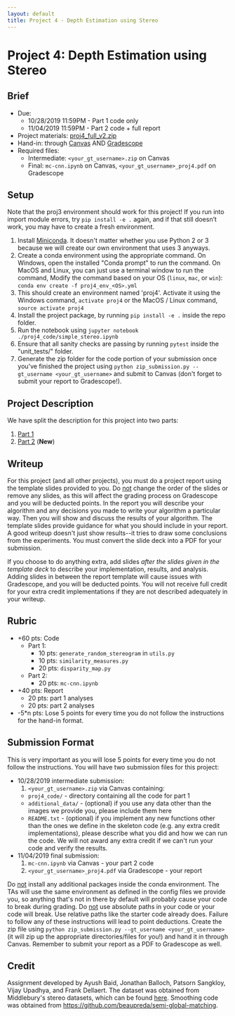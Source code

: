 ```yaml
---
layout: default
title: Project 4 - Depth Estimation using Stereo
---
```


# Project 4: Depth Estimation using Stereo

## Brief
* Due:
  * 10/28/2019 11:59PM - Part 1 code only
  * 11/04/2019 11:59PM - Part 2 code + full report
* Project materials: [proj4_full_v2.zip](projects/proj4_full_v2.zip)
* Hand-in: through [Canvas](https://gatech.instructure.com) AND [Gradescope](https://www.gradescope.com)
* Required files:
  * Intermediate: `<your_gt_username>.zip` on Canvas
  * Final: `mc-cnn.ipynb` on Canvas, `<your_gt_username>_proj4.pdf` on Gradescope

## Setup
Note that the proj3 environment should work for this project! If you run into import module errors, try `pip install -e .` again, and if that still doesn’t work, you may have to create a fresh environment.

1. Install [Miniconda](https://conda.io/miniconda.html). It doesn't matter whether you use Python 2 or 3 because we will create our own environment that uses 3 anyways.
2. Create a conda environment using the appropriate command. On Windows, open the installed "Conda prompt" to run the command. On MacOS and Linux, you can just use a terminal window to run the command, Modify the command based on your OS (`linux`, `mac`, or `win`): `conda env create -f proj4_env_<OS>.yml`
3. This should create an environment named 'proj4'. Activate it using the Windows command, `activate proj4` or the MacOS / Linux command, `source activate proj4`
4. Install the project package, by running `pip install -e .` inside the repo folder.
5. Run the notebook using `jupyter notebook ./proj4_code/simple_stereo.ipynb`
6. Ensure that all sanity checks are passing by running `pytest` inside the "unit_tests/" folder.
7. Generate the zip folder for the code portion of your submission once you've finished the project using `python zip_submission.py --gt_username <your_gt_username>` and submit to Canvas (don't forget to submit your report to Gradescope!).

## Project Description
We have split the description for this project into two parts:

1. [Part 1](proj4_part1.md)
2. [Part 2](proj4_part2.md) (**New**)


## Writeup
For this project (and all other projects), you must do a project report using the template slides provided to you. Do <u>not</u> change the order of the slides or remove any slides, as this will affect the grading process on Gradescope and you will be deducted points. In the report you will describe your algorithm and any decisions you made to write your algorithm a particular way. Then you will show and discuss the results of your algorithm. The template slides provide guidance for what you should include in your report. A good writeup doesn't just show results--it tries to draw some conclusions from the experiments. You must convert the slide deck into a PDF for your submission.

If you choose to do anything extra, add slides _after the slides given in the template deck_ to describe your implementation, results, and analysis. Adding slides in between the report template will cause issues with Gradescope, and you will be deducted points. You will not receive full credit for your extra credit implementations if they are not described adequately in your writeup.

## Rubric
* +60 pts: Code
  * Part 1:
    * 10 pts: `generate_random_stereogram` in `utils.py`
    * 10 pts: `similarity_measures.py`
    * 20 pts: `disparity_map.py`
  * Part 2:
    * 20 pts: `mc-cnn.ipynb`
* +40 pts: Report
  * 20 pts: part 1 analyses
  * 20 pts: part 2 analyses
* -5\*n pts:  Lose 5 points for every time you do not follow the instructions for the hand-in format.

## Submission Format
This is very important as you will lose 5 points for every time you do not follow the instructions. You will have two submission files for this project:

* 10/28/2019 intermediate submission:
  1. `<your_gt_username>.zip` via Canvas containing:
    * `proj4_code/` - directory containing all the code for part 1
    * `additional_data/` - (optional) if you use any data other than the images we provide you, please include them here
    * `README.txt` - (optional) if you implement any new functions other than the ones we define in the skeleton code (e.g. any extra credit implementations), please describe what you did and how we can run the code. We will not award any extra credit if we can't run your code and verify the results.
* 11/04/2019 final submission:
  1. `mc-cnn.ipynb` via Canvas - your part 2 code
  2. `<your_gt_username>_proj4.pdf` via Gradescope - your report

Do <u>not</u> install any additional packages inside the conda environment. The TAs will use the same environment as defined in the config files we provide you, so anything that's not in there by default will probably cause your code to break during grading. Do <u>not</u> use absolute paths in your code or your code will break. Use relative paths like the starter code already does. Failure to follow any of these instructions will lead to point deductions. Create the zip file using `python zip_submission.py --gt_username <your_gt_username>` (it will zip up the appropriate directories/files for you!) and hand it in through Canvas. Remember to submit your report as a PDF to Gradescope as well.

## Credit
Assignment developed by Ayush Baid, Jonathan Balloch, Patsorn Sangkloy, Vijay Upadhya, and Frank Dellaert. The dataset was obtained from Middlebury's stereo datasets, which can be found [here](http://vision.middlebury.edu/stereo/data/). Smoothing code was obtained from <https://github.com/beaupreda/semi-global-matching>.
